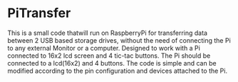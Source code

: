 # PiTransfer
This is a small code thatwill run on RaspberryPi for transferring data between 2 USB based storage drives, without the need of connecting the Pi to any external Monitor or a computer. Designed to work with a Pi connected to 16x2 lcd screen and 4 tic-tac buttons.
The Pi should be connected to a lcd(16x2) and 4 buttons.
The code is simple and can be modified according to the pin configuration and devices attached to the Pi.

